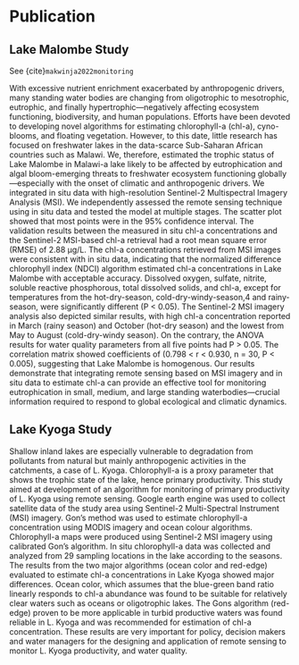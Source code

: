 # Publication

## Lake Malombe Study 
See {cite}`makwinja2022monitoring`

With excessive nutrient enrichment exacerbated by anthropogenic drivers, many standing water bodies are changing from oligotrophic to mesotrophic, eutrophic, and finally hypertrophic—negatively affecting ecosystem functioning, biodiversity,
and human populations. Efforts have been devoted to developing novel algorithms for estimating chlorophyll-a (chl-a), cyno-blooms, and floating vegetation. However, to this date, little research has focused on freshwater lakes in the data-scarce
Sub-Saharan African countries such as Malawi. We, therefore, estimated the trophic status of Lake Malombe in Malawi-a lake likely to be affected by eutrophication and algal bloom-emerging threats to freshwater ecosystem functioning globally—especially with the onset of climatic and anthropogenic drivers. We integrated in situ data with high-resolution Sentinel-2 Multispectral Imagery Analysis (MSI). We independently assessed the remote sensing technique using in situ data
and tested the model at multiple stages. The scatter plot showed that most points were in the 95% confidence interval. The validation results between the measured in situ chl-a concentrations and the Sentinel-2 MSI-based chl-a retrieval had a root
mean square error (RMSE) of 2.88 µg/L. The chl-a concentrations retrieved from MSI images were consistent with in situ data, indicating that the normalized difference chlorophyll index (NDCI) algorithm estimated chl-a concentrations in Lake
Malombe with acceptable accuracy. Dissolved oxygen, sulfate, nitrite, soluble reactive phosphorous, total dissolved solids, and chl-a, except for temperatures from the hot-dry-season, cold-dry-windy-season,4 and rainy-season, were significantly different (P < 0.05). The Sentinel-2 MSI imagery analysis also depicted similar results, with high chl-a concentration reported in March (rainy season) and October (hot-dry season) and the lowest from May to August (cold-dry-windy season). On the contrary, the ANOVA results for water quality parameters from all five points had P > 0.05. The correlation matrix showed coefficients of (0.798 < r < 0.930, n = 30, P < 0.005), suggesting that Lake Malombe is homogenous. Our results demonstrate that integrating remote sensing based on MSI imagery and in situ data to estimate chl-a can provide an effective tool for monitoring eutrophication in small, medium, and large standing waterbodies—crucial information required to respond to global ecological and climatic dynamics.

## Lake Kyoga Study

Shallow inland lakes are especially vulnerable to degradation from pollutants from natural but mainly anthropogenic activities in the catchments, a case of L. Kyoga. Chlorophyll-a is a proxy parameter that shows the trophic state of the lake, hence primary productivity. This study aimed at development of an algorithm for monitoring of primary productivity of L. Kyoga using remote sensing. Google earth engine was used to collect satellite data of the study area using Sentinel-2 Multi-Spectral Instrument (MSI) imagery. Gon’s method was used to estimate chlorophyll-a concentration using MODIS imagery and ocean colour algorithms. Chlorophyll-a maps were produced using Sentinel-2 MSI imagery using calibrated Gon’s algorithm. In situ chlorophyll-a data was collected and analyzed from 29 sampling locations in the lake according to the seasons. The results from the two major algorithms (ocean color and red-edge) evaluated to estimate chl-a concentrations in Lake Kyoga showed major differences. Ocean color, which assumes that the blue-green band ratio linearly responds to chl-a abundance was found to be suitable for relatively clear waters such as oceans or oligotrophic lakes.  The Gons algorithm (red-edge) proven to be more applicable in turbid productive waters was found reliable in L. Kyoga and was recommended for estimation of chl-a concentration. These results are very important for policy, decision makers and water managers for the designing and application of remote sensing to monitor L. Kyoga productivity, and water quality.
